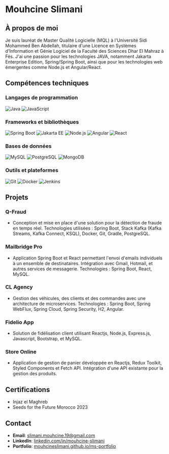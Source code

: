 # Mouhcine Slimani

## À propos de moi
Je suis lauréat de Master Qualité Logicielle (MQL) à l'Université Sidi Mohammed Ben Abdellah, titulaire d'une Licence en Systèmes d'Information et Génie Logiciel de la Faculté des Sciences Dhar El Mahraz à Fès. J'ai une passion pour les technologies JAVA, notamment Jakarta Enterprise Edition, Spring/Spring Boot, ainsi que pour les technologies web émergentes comme Node.js et Angular/React.

## Compétences techniques

### Langages de programmation
![Java](https://img.shields.io/badge/Java-%23ED8B00.svg?style=for-the-badge&logo=java&logoColor=white)
![JavaScript](https://img.shields.io/badge/JavaScript-%23F7DF1E.svg?style=for-the-badge&logo=javascript&logoColor=black) 

### Frameworks et bibliothèques
![Spring Boot](https://img.shields.io/badge/Spring%20Boot-%236DB33F.svg?style=for-the-badge&logo=spring-boot&logoColor=white)
![Jakarta EE](https://img.shields.io/badge/Jakarta%20EE-%230A0.svg?style=for-the-badge&logo=jakartaee&logoColor=white)
![Node.js](https://img.shields.io/badge/Node.js-%23339933.svg?style=for-the-badge&logo=nodedotjs&logoColor=white)
![Angular](https://img.shields.io/badge/Angular-%23DD0031.svg?style=for-the-badge&logo=angular&logoColor=white)
![React](https://img.shields.io/badge/React-%2361DAFB.svg?style=for-the-badge&logo=react&logoColor=black)

### Bases de données
![MySQL](https://img.shields.io/badge/MySQL-%2300f.svg?style=for-the-badge&logo=mysql&logoColor=white)
![PostgreSQL](https://img.shields.io/badge/PostgreSQL-%23316192.svg?style=for-the-badge&logo=postgresql&logoColor=white)
![MongoDB](https://img.shields.io/badge/MongoDB-%2347A248.svg?style=for-the-badge&logo=mongodb&logoColor=white)

### Outils et plateformes
![Git](https://img.shields.io/badge/Git-%23F05033.svg?style=for-the-badge&logo=git&logoColor=white)
![Docker](https://img.shields.io/badge/Docker-%232496ED.svg?style=for-the-badge&logo=docker&logoColor=white) 
![Jenkins](https://img.shields.io/badge/Jenkins-%23D24939.svg?style=for-the-badge&logo=jenkins&logoColor=white)

 
## Projets
### Q-Fraud
- Conception et mise en place d'une solution pour la détection de fraude en temps réel. Technologies utilisées : Spring Boot, Stack Kafka (Kafka Streams, Kafka Connect, KSQL), Docker, Git, Gradle, PostgreSQL.

### Mailbridge Pro
- Application Spring Boot et React permettant l'envoi d'emails individuels à un ensemble de destinataires. Intégration avec Gmail, Hotmail, et autres services de messagerie. Technologies : Spring Boot, React, MySQL.

### CL Agency
- Gestion des véhicules, des clients et des commandes avec une architecture de microservices. Technologies : Spring Boot, Spring WebFlux, Spring Cloud, Spring Security, H2, Angular.

### Fidelio App
- Solution de fidélisation client utilisant Reactjs, Node.js, Express.js, Javascript, Bootstrap, et MySQL.
 
### Store Online
- Application de gestion de panier développée en Reactjs, Redux Toolkit, Styled Components et Fetch API. Intégration d'une API existante pour la gestion des produits.


## Certifications
- Injaz el Maghreb
- Seeds for the Future Morocco 2023

## Contact
- **Email**: [slimani.mouhcine.19@gmail.com](mailto:slimani.mouhcine.19@gmail.com)
- **LinkedIn**: [linkedin.com/in/mouhcine-slimani](https://www.linkedin.com/in/mouhcine-slimani)
- **Portfolio**: [mouhcineslimani.github.io/ms-portfolio](https://mouhcineslimani.github.io/ms-portfolio)
